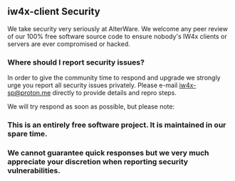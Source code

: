 ## iw4x-client Security
We take security very seriously at AlterWare. We welcome any peer review of our 100% free software source code to ensure nobody's IW4x clients or servers are ever compromised or hacked.

### Where should I report security issues?

In order to give the community time to respond and upgrade we strongly urge you report all security issues privately.
Please e-mail iw4x-sp@proton.me directly to provide details and repro steps.

We will try respond as soon as possible, but please note:

### This is an entirely free software project. It is maintained in our spare time.
### We cannot guarantee quick responses but we very much appreciate your discretion when reporting security vulnerabilities.
